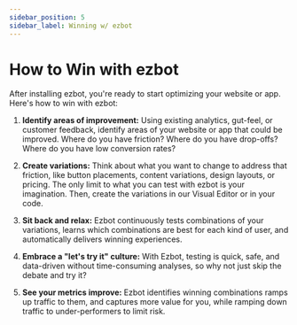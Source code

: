```yaml
---
sidebar_position: 5
sidebar_label: Winning w/ ezbot
---
```


# How to Win with ezbot

After installing ezbot, you're ready to start optimizing your website or app. Here's how to win with ezbot:

1. **Identify areas of improvement:** Using existing analytics, gut-feel, or customer feedback, identify areas of your website or app that could be improved. Where do you have friction? Where do you have drop-offs? Where do you have low conversion rates?

2. **Create variations:** Think about what you want to change to address that friction, like button placements, content variations, design layouts, or pricing. The only limit to what you can test with ezbot is your imagination. Then, create the variations in our Visual Editor or in your code.

3. **Sit back and relax:** Ezbot continuously tests combinations of your variations, learns which combinations are best for each kind of user, and automatically delivers winning experiences.

4. **Embrace a "let's try it" culture:** With Ezbot, testing is quick, safe, and data-driven without time-consuming analyses, so why not just skip the debate and try it?

5. **See your metrics improve:** Ezbot identifies winning combinations ramps up traffic to them, and captures more value for you, while ramping down traffic to under-performers to limit risk.
